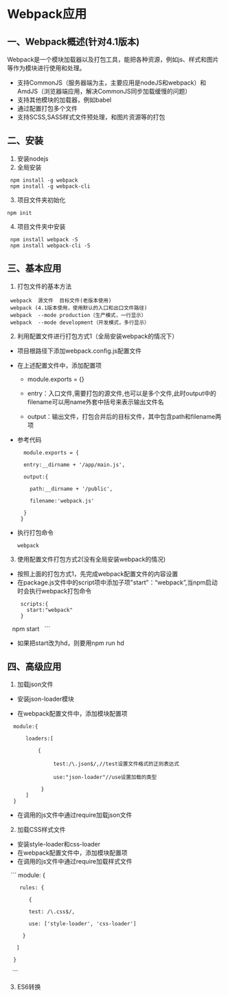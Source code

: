 # Webpack应用
## 一、Webpack概述(针对4.1版本)
Webpack是一个模块加载器以及打包工具，能把各种资源，例如js、样式和图片等作为模块进行使用和处理。
   
* 支持CommonJS（服务器端为主，主要应用是nodeJS和webpack）和AmdJS（浏览器端应用，解决CommonJS同步加载缓慢的问题）
* 支持其他模块的加载器，例如babel
* 通过配置打包多个文件
* 支持SCSS,SASS样式文件预处理，和图片资源等的打包  
## 二、安装

1. 安装nodejs
2. 全局安装
 
  ```
   npm install -g webpack  
   npm install -g webpack-cli
  ```
  
3. 项目文件夹初始化

  `npm init`
  
4. 项目文件夹中安装
 
  ```
   npm install webpack -S
   npm install webpack-cli -S
   ```
    
## 三、基本应用

1. 打包文件的基本方法  
 
  ```
   webpack  源文件  目标文件(老版本使用)
   webpack (4.1版本使用，使用默认的入口和出口文件路径)
   webpack  --mode production（生产模式，一行显示）
   webpack  --mode development（开发模式，多行显示）
  ```
   
2. 利用配置文件进行打包方式1（全局安装webpack的情况下）
 
 * 项目根路径下添加webpack.config.js配置文件
 * 在上述配置文件中，添加配置项 

   + module.exports = {} 
   
   + entry：入口文件,需要打包的源文件,也可以是多个文件,此时output中的filename可以用name外套中括号来表示输出文件名 
   
   + output：输出文件，打包合并后的目标文件，其中包含path和filename两项 

 * 参考代码
 
    ```  
      module.exports = {
      
      entry:__dirname + '/app/main.js',      
      
      output:{
      
        path:__dirname + '/public',
        
        filename:'webpack.js'
        
      }
     }
     ```
  * 执行打包命令
    
    ```webpack```
   
 3. 使用配置文件打包方式2(没有全局安装webpack的情况)
 
 * 按照上面的打包方式1，先完成webpack配置文件的内容设置
   
 * 在package.js文件中的script项中添加子项"start"：“webpack”,当npm启动时会执行webpack打包命令
   
   ```
    scripts:{
      start:"webpack"
    }
    npm start
   ```
 
 * 如果把start改为hd，则要用npm run hd
 

## 四、高级应用

1. 加载json文件

  * 安装json-loader模块

  * 在webpack配置文件中，添加模块配置项

  ```
    module:{
  
        loaders:[
        
            {
            
                test:/\.json$/,//test设置文件格式的正则表达式
                
                use:"json-loader"//use设置加载的类型
                
            }
        ]
    }

  ```
  * 在调用的js文件中通过require加载json文件

2. 加载CSS样式文件
  
  * 安装style-loader和css-loader
  * 在webpack配置文件中，添加模块配置项
  * 在调用的js文件中通过require加载样式文件
  
    ```
      module: {
    
        rules: {
        
           {
           
           test: /\.css$/,
           
           use: ['style-loader', 'css-loader']
           
         }
         
       ]
       
      }
    ```

3. ES6转换
